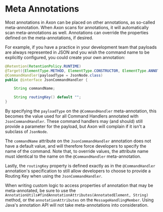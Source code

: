 # Meta Annotations

Most annotations in Axon can be placed on other annotations, as so-called meta-annotation. 
When Axon scans for annotations, it will automatically scan meta-annotations as well. 
Annotations can override the properties defined on the meta-annotations, if desired.

For example, if you have a practice in your development team that payloads are always represented in JSON and you wish the command name to be explicitly configured,
 you could create your own annotation:

```java
@Retention(RetentionPolicy.RUNTIME)
@Target({ElementType.METHOD, ElementType.CONSTRUCTOR, ElementType.ANNOTATION_TYPE})
@CommandHandler(payloadType = JsonNode.class)
public @interface JsonCommandHandler {

    String commandName;

    String routingKey() default "";
}
```

By specifying the `payloadType` on the `@CommandHandler` meta-annotation,
 this becomes the value used for all Command Handlers annotated with `JsonCommandHandler`. 
These command handlers may \(and should\) still provide a parameter for the payload,
 but Axon will complain if it isn't a subclass of `JsonNode`.

The `commandName` attribute on the `JsonCommandHandler` annotation does not have a default value,
 and will therefore force developers to specify the name of the command. 
Note that, to override values, the attribute name must identical to the name on the `@CommandHandler` meta-annotation.

Lastly, the `routingKey` property is defined exactly as in the `@CommandHandler` annotation's specification to still
 allow developers to choose to provide a Routing Key when using the `JsonCommandHandler`.

When writing custom logic to access properties of annotation that may be meta-annotated,
 be sure to use the `AnnotationUtils#findAnnotationAttributes(AnnotatedElement, String)` method,
 or the `annotationAttributes` on the `MessageHandlingMember`. 
Using Java's annotation API will not take meta-annotations into consideration.